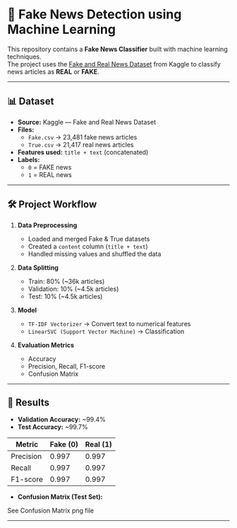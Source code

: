 # 📰 Fake News Detection using Machine Learning

This repository contains a **Fake News Classifier** built with machine learning techniques.  
The project uses the [Fake and Real News Dataset](https://www.kaggle.com/datasets/clmentbisaillon/fake-and-real-news-dataset) from Kaggle to classify news articles as **REAL** or **FAKE**.

---

## 📊 Dataset
- **Source:** Kaggle — Fake and Real News Dataset  
- **Files:**
  - `Fake.csv` → 23,481 fake news articles  
  - `True.csv` → 21,417 real news articles  
- **Features used:** `title + text` (concatenated)  
- **Labels:**
  - `0` = FAKE news  
  - `1` = REAL news  

---

## 🛠️ Project Workflow
1. **Data Preprocessing**
   - Loaded and merged Fake & True datasets  
   - Created a `content` column (`title + text`)  
   - Handled missing values and shuffled the data  

2. **Data Splitting**
   - Train: 80% (~36k articles)  
   - Validation: 10% (~4.5k articles)  
   - Test: 10% (~4.5k articles)  

3. **Model**
   - `TF-IDF Vectorizer` → Convert text to numerical features  
   - `LinearSVC (Support Vector Machine)` → Classification  

4. **Evaluation Metrics**
   - Accuracy  
   - Precision, Recall, F1-score  
   - Confusion Matrix  

---

## 🚀 Results

- **Validation Accuracy:** ~99.4%  
- **Test Accuracy:** ~99.7%  

| Metric       | Fake (0) | Real (1) |
|--------------|----------|----------|
| Precision    | 0.997    | 0.997    |
| Recall       | 0.997    | 0.997    |
| F1-score     | 0.997    | 0.997    |

- **Confusion Matrix (Test Set):**

See Confusion Matrix png file

---

